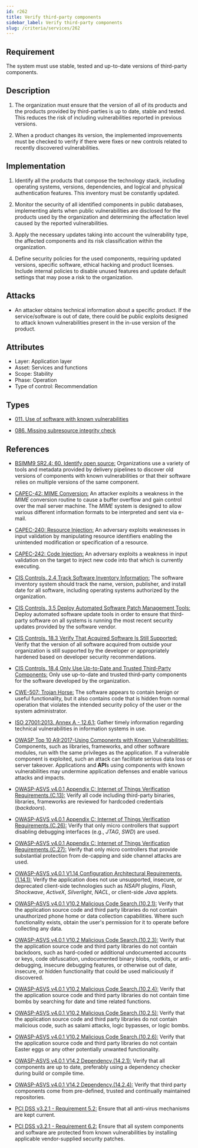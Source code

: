 ```yaml
---
id: r262
title: Verify third-party components
sidebar_label: Verify third-party components
slug: /criteria/services/262
---
```


## Requirement

The system must use stable, tested
and up-to-date versions of third-party components.

## Description

1. The organization must ensure that the version of all of its products
and the products provided by third-parties
is up to date, stable and tested.
This reduces the risk of including vulnerabilities
reported in previous versions.

2. When a product changes its version,
the implemented improvements must be checked
to verify if there were fixes or new controls
related to recently discovered vulnerabilities.

## Implementation

1. Identify all the products that compose the technology stack,
including operating systems, versions, dependencies, and
logical and physical authentication features.
This inventory must be constantly updated.

2. Monitor the security of all identified components in public databases,
implementing alerts when public vulnerabilities are disclosed
for the products used by the organization
and determining the affectation level
caused by the reported vulnerabilities.

3. Apply the necessary updates
taking into account the vulnerability type, the affected components
and its risk classification within the organization.

4. Define security policies for the used components,
requiring updated versions, specific software,
ethical hacking and product licenses.
Include internal policies to disable unused features
and update default settings
that may pose a risk to the organization.

## Attacks

- An attacker obtains technical information about a specific product.
If the service/software is out of date,
there could be public exploits
designed to attack known vulnerabilities
present in the in-use version of the product.

## Attributes

- Layer: Application layer
- Asset: Services and functions
- Scope: Stability
- Phase: Operation
- Type of control: Recommendation

## Types

- [011. Use of software with known vulnerabilities](https://fluidattacks.com/products/rules/findings/011/)

- [086. Missing subresource integrity check](https://fluidattacks.com/products/rules/findings/086/)

## References

- [BSIMM9 SR2.4: 60. Identify open source:](https://www.bsimm.com/framework/intelligence/standards-and-requirements.html)
Organizations use a variety of tools and metadata provided by delivery
pipelines to discover old versions of components with known vulnerabilities or
that their software relies on multiple versions of the same component.

- [CAPEC-42: MIME Conversion:](http://capec.mitre.org/data/definitions/42.html)
An attacker exploits a weakness in the *MIME* conversion routine to cause a
buffer overflow and gain control over the mail server machine.
The *MIME* system is designed to allow various different information formats to
be interpreted and sent via e-mail.

- [CAPEC-240: Resource Injection:](http://capec.mitre.org/data/definitions/240.html)
An adversary exploits weaknesses in input validation by manipulating resource
identifiers enabling the unintended modification or specification of a
resource.

- [CAPEC-242: Code Injection:](http://capec.mitre.org/data/definitions/242.html)
An adversary exploits a weakness in input validation on the target to inject
new code into that which is currently executing.

- [CIS Controls. 2.4 Track Software Inventory Information:](https://www.cisecurity.org/controls/)
The software inventory system should track the name, version, publisher,
and install date for all software, including operating systems authorized by
the organization.

- [CIS Controls. 3.5 Deploy Automated Software Patch Management Tools:](https://www.cisecurity.org/controls/)
Deploy automated software update tools in order to ensure that third-party
software on all systems is running the most recent security updates provided by
the software vendor.

- [CIS Controls. 18.3 Verify That Acquired Software Is Still Supported:](https://www.cisecurity.org/controls/)
Verify that the version of all software acquired from outside your organization
is still supported by the developer or appropriately hardened based on
developer security recommendations.

- [CIS Controls. 18.4 Only Use Up-to-Date and Trusted Third-Party Components:](https://www.cisecurity.org/controls/)
Only use up-to-date and trusted third-party components for the software
developed by the organization.

- [CWE-507: Trojan Horse:](https://cwe.mitre.org/data/definitions/507.html)
The software appears to contain benign or useful functionality,
but it also contains code that is hidden from normal operation that violates
the intended security policy of the user or the system administrator.

- [ISO 27001:2013. Annex A - 12.6.1:](https://www.iso.org/obp/ui/#iso:std:54534:en)
Gather timely information regarding technical vulnerabilities in information
systems in use.

- [OWASP Top 10 A9:2017-Using Components with Known Vulnerabilities:](https://owasp.org/www-project-top-ten/OWASP_Top_Ten_2017/Top_10-2017_A9-Using_Components_with_Known_Vulnerabilities)
Components, such as libraries, frameworks, and other software modules,
run with the same privileges as the application.
If a vulnerable component is exploited,
such an attack can facilitate serious data loss or server takeover.
Applications and **API**s using components with known vulnerabilities may
undermine application defenses and enable various attacks and impacts.

- [OWASP-ASVS v4.0.1 Appendix C: Internet of Things Verification Requirements.(C.13):](https://owasp.org/www-project-application-security-verification-standard/)
Verify all code including third-party binaries, libraries, frameworks are
reviewed for hardcoded credentials (*backdoors*).

- [OWASP-ASVS v4.0.1 Appendix C: Internet of Things Verification Requirements.(C.26):](https://owasp.org/www-project-application-security-verification-standard/)
Verify that only micro controllers that support disabling debugging interfaces
(e.g., *JTAG*, *SWD*) are used.

- [OWASP-ASVS v4.0.1 Appendix C: Internet of Things Verification Requirements.(C.27):](https://owasp.org/www-project-application-security-verification-standard/)
Verify that only micro controllers that provide substantial protection from
de-capping and side channel attacks are used.

- [OWASP-ASVS v4.0.1 V1.14 Configuration Architectural Requirements.(1.14.1):](https://owasp.org/www-project-application-security-verification-standard/)
Verify the application does not use unsupported, insecure, or deprecated
client-side technologies such as *NSAPI* plugins, *Flash*, *Shockwave*,
*ActiveX*, *Silverlight*, *NACL*, or client-side *Java* applets.

- [OWASP-ASVS v4.0.1 V10.2 Malicious Code Search.(10.2.1):](https://owasp.org/www-project-application-security-verification-standard/)
Verify that the application source code and third party libraries do not
contain unauthorized phone home or data collection capabilities.
Where such functionality exists, obtain the user's permission for it to operate
before collecting any data.

- [OWASP-ASVS v4.0.1 V10.2 Malicious Code Search.(10.2.3):](https://owasp.org/www-project-application-security-verification-standard/)
Verify that the application source code and third party libraries do not contain
backdoors,
such as hard-coded or additional undocumented accounts or keys,
code obfuscation, undocumented binary blobs, rootkits,
or anti-debugging, insecure debugging features,
or otherwise out of date, insecure, or hidden functionality that could be used
maliciously if discovered.

- [OWASP-ASVS v4.0.1 V10.2 Malicious Code Search.(10.2.4):](https://owasp.org/www-project-application-security-verification-standard/)
Verify that the application source code and third party libraries do not
contain time bombs by searching for date and time related functions.

- [OWASP-ASVS v4.0.1 V10.2 Malicious Code Search.(10.2.5):](https://owasp.org/www-project-application-security-verification-standard/)
Verify that the application source code and third party libraries do not
contain malicious code, such as salami attacks, logic bypasses, or logic bombs.

- [OWASP-ASVS v4.0.1 V10.2 Malicious Code Search.(10.2.6):](https://owasp.org/www-project-application-security-verification-standard/)
Verify that the application source code and third party libraries do not
contain Easter eggs or any other potentially unwanted functionality.

- [OWASP-ASVS v4.0.1 V14.2 Dependency.(14.2.1):](https://owasp.org/www-project-application-security-verification-standard/)
Verify that all components are up to date, preferably using a dependency
checker during build or compile time.

- [OWASP-ASVS v4.0.1 V14.2 Dependency.(14.2.4):](https://owasp.org/www-project-application-security-verification-standard/)
Verify that third party components come from pre-defined, trusted and
continually maintained repositories.

- [PCI DSS v3.2.1 - Requirement 5.2:](https://www.pcisecuritystandards.org/documents/PCI_DSS_v3-2-1.pdf)
Ensure that all anti-virus mechanisms are kept current.

- [PCI DSS v3.2.1 - Requirement 6.2:](https://www.pcisecuritystandards.org/documents/PCI_DSS_v3-2-1.pdf)
Ensure that all system components and software are protected from known
vulnerabilities by installing applicable vendor-supplied security patches.
